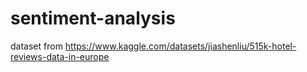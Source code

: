 # sentiment-analysis
dataset from https://www.kaggle.com/datasets/jiashenliu/515k-hotel-reviews-data-in-europe
